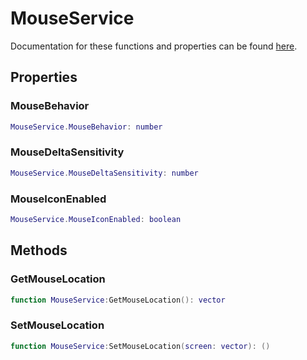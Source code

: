 # MouseService

Documentation for these functions and properties can be found [here](https://create.roblox.com/docs/reference/engine/classes/MouseService).

## Properties

### MouseBehavior

```lua
MouseService.MouseBehavior: number
```

### MouseDeltaSensitivity

```lua
MouseService.MouseDeltaSensitivity: number
```

### MouseIconEnabled

```lua
MouseService.MouseIconEnabled: boolean
```

## Methods

### GetMouseLocation

```lua
function MouseService:GetMouseLocation(): vector
```

### SetMouseLocation

```lua
function MouseService:SetMouseLocation(screen: vector): ()
```

